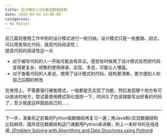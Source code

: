 ```yaml
---
title: 设计模式小记&重温数据结构
date: 2018-04-04 14:00:00
categories:
- No Matter
---
```


前几篇将使用工作中到的设计模式进行一些归纳，设计模式只是一些套路、招式，可以用来简化代码，提高代码阅读性；  
提高代码的阅读性这一点
- 对于编写代码的人一开始可能会有异议，感觉有时候用了设计模式反而把代码变得更复杂，频繁的使用继承、实现、多态，可能让人懵逼。  
- 对于查看代码的人来说，使用了设计模式的代码，结构更清晰，更方便别人和自己后期的修改  

在使用上，不需要强行硬套模式，一般都是先实现了功能，然后发现哪个地方有可以改进的地方，尝试着使用模式简化提炼一下，时间久了应该就能写出好看的代码了，至少我是这样鼓励自己的……  

---  
下一步，准备将之前看的Python版数据结再复习一遍；用Java和c实现数据结构比较麻烦，国外现在数据结构这门课都用Python来讲解，附上一本好书的在线连接[《Problem Solving with Algorithms and Data Structures using Python》](https://interactivepython.org/runestone/static/pythonds/index.html)